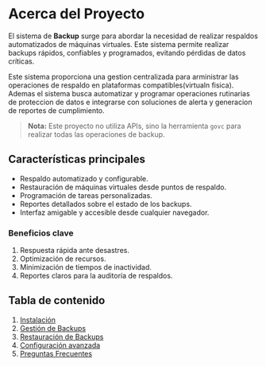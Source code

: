 # Acerca del Proyecto

El sistema de **Backup** surge para abordar la necesidad de realizar respaldos automatizados de máquinas virtuales. Este sistema permite realizar backups rápidos, confiables y programados, evitando pérdidas de datos críticas.

Este sistema proporciona una gestion centralizada para arministrar las operaciones de respaldo  en plataformas compatibles(virtualn fisica). Ademas el sistema busca automatizar y programar operaciones rutinarias de proteccion de datos e integrarse con soluciones de alerta y generacion de reportes de cumplimiento.

> **Nota:** Este proyecto no utiliza APIs, sino la herramienta `govc` para realizar todas las operaciones de backup.

## Características principales
- Respaldo automatizado y configurable.
- Restauración de máquinas virtuales desde puntos de respaldo.
- Programación de tareas personalizadas.
- Reportes detallados sobre el estado de los backups.
- Interfaz amigable y accesible desde cualquier navegador.

### Beneficios clave
1. Respuesta rápida ante desastres.
2. Optimización de recursos.
3. Minimización de tiempos de inactividad.
4. Reportes claros para la auditoría de respaldos.

## Tabla de contenido

1. [Instalación](guide/installation.md)
2. [Gestión de Backups](usage/managing_backups.md)
3. [Restauración de Backups](usage/restoring_backups.md)
4. [Configuración avanzada](advanced/configuration.md)
5. [Preguntas Frecuentes](faq.md)

